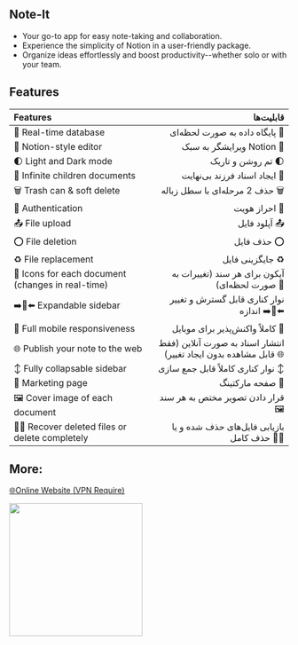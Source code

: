 ## Note-It

-   Your go-to app for easy note-taking and collaboration.
-   Experience the simplicity of Notion in a user-friendly package.
-   Organize ideas effortlessly and boost productivity--whether solo or with your team.

## Features

| Features                                          |                                                         قابلیت‌ها |
| :------------------------------------------------ | ----------------------------------------------------------------: |
| 🔗 Real-time database                             |                                    پایگاه داده به صورت لحظه‌ای 🔗 |
| 📝 Notion-style editor                            |                                         ویرایشگر به سبک Notion 📝 |
| 🌓 Light and Dark mode                            |                                                تم روشن و تاریک 🌓 |
| 🌲 Infinite children documents                    |                                     ایجاد اسناد فرزند بی‌نهایت 🌲 |
| 🗑️ Trash can & soft delete                        |                                    حذف 2 مرحله‌ای با سطل زباله 🗑️ |
| 🔐 Authentication                                 |                                                     احراز هویت 🔐 |
| 📤 File upload                                    |                                                     آپلود فایل 📤 |
| ⭕ File deletion                                  |                                                       حذف فایل ⭕ |
| ♻️ File replacement                               |                                                  جایگزینی فایل ♻️ |
| 🌠 Icons for each document (changes in real-time) |                    آیکون برای هر سند (تغییرات به صورت لحظه‌ای) 🌠 |
| ➡️🔀⬅️ Expandable sidebar                         |                       نوار کناری قابل گسترش و تغییر اندازه ➡️🔀⬅️ |
| 📱 Full mobile responsiveness                     |                                  کاملاً واکنش‌پذیر برای موبایل 📱 |
| 🌐 Publish your note to the web                   | انتشار اسناد به صورت آنلاین (فقط قابل مشاهده بدون ایجاد تغییر) 🌐 |
| ↕️ Fully collapsable sidebar                      |                                نوار کناری کاملاً قابل جمع سازی ↕️ |
| 🛬 Marketing page                                 |                                                  صفحه مارکتینگ 🛬 |
| 🖼️ Cover image of each document                   |                                 قرار دادن تصویر مختص به هر سند 🖼️ |
| 🔄📄 Recover deleted files or delete completely   |                       بازیابی فایل‌های حذف شده و یا حذف کامل 🔄📄 |

## More:

[🌐Online Website (VPN Require)](https://note-taking-app-sandy.vercel.app/)

<a href="https://www.coffeebede.com/mohammadhiedari">
<img class="img-fluid" src="https://coffeebede.ir/DashboardTemplateV2/app-assets/images/banner/default-yellow.svg" style="width:240px" />
</a>
